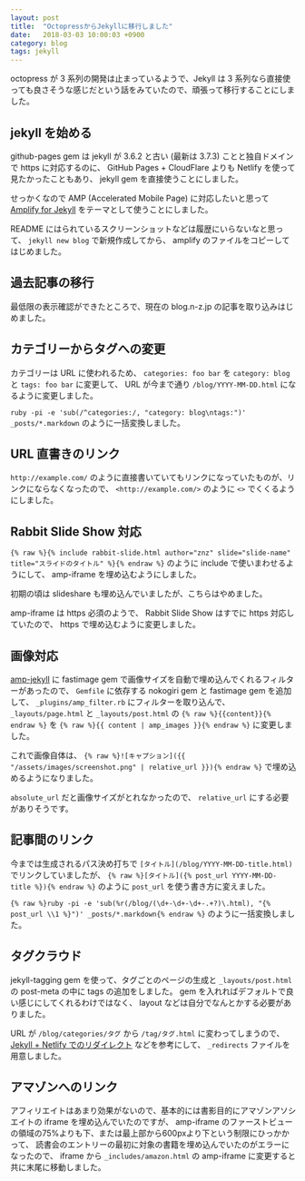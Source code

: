 ```yaml
---
layout: post
title:  "OctopressからJekyllに移行しました"
date:   2018-03-03 10:00:03 +0900
category: blog
tags: jekyll
---
```

octopress が 3 系列の開発は止まっているようで、Jekyll は 3 系列なら直接使っても良さそうな感じだという話をみていたので、頑張って移行することにしました。

<!--more-->

## jekyll を始める

github-pages gem は jekyll が 3.6.2 と古い (最新は 3.7.3) ことと独自ドメインで https に対応するのに、 GitHub Pages + CloudFlare よりも Netlify を使って見たかったこともあり、 jekyll gem を直接使うことにしました。

せっかくなので AMP (Accelerated Mobile Page) に対応したいと思って [Amplify for Jekyll](https://github.com/ageitgey/amplify) をテーマとして使うことにしました。

README にはられているスクリーンショットなどは履歴にいらないなと思って、 `jekyll new blog` で新規作成してから、 amplify のファイルをコピーしてはじめました。

## 過去記事の移行

最低限の表示確認ができたところで、現在の blog.n-z.jp の記事を取り込みはじめました。

## カテゴリーからタグへの変更

カテゴリーは URL に使われるため、
`categories: foo bar` を `category: blog` と `tags: foo bar` に変更して、
URL が今まで通り `/blog/YYYY-MM-DD.html` になるように変更しました。

`ruby -pi -e 'sub(/^categories:/, "category: blog\ntags:")' _posts/*.markdown`
のように一括変換しました。

## URL 直書きのリンク

`http://example.com/` のように直接書いていてもリンクになっていたものが、リンクにならなくなったので、
`<http://example.com/>` のように `<>` でくくるようにしました。

## Rabbit Slide Show 対応

`{% raw %}{% include rabbit-slide.html author="znz" slide="slide-name" title="スライドのタイトル" %}{% endraw %}` のように include で使いまわせるようにして、 amp-iframe を埋め込むようにしました。

初期の頃は slideshare も埋め込んでいましたが、こちらはやめました。

amp-iframe は https 必須のようで、 Rabbit Slide Show はすでに https 対応していたので、 https で埋め込むように変更しました。

## 画像対応

[amp-jekyll](https://github.com/juusaw/amp-jekyll) に fastimage gem で画像サイズを自動で埋め込んでくれるフィルターがあったので、
`Gemfile` に依存する nokogiri gem と fastimage gem を追加して、
`_plugins/amp_filter.rb` にフィルターを取り込んで、
`_layouts/page.html` と `_layouts/post.html` の `{% raw %}{{content}}{% endraw %}` を `{% raw %}{{ content | amp_images }}{% endraw %}` に変更しました。

これで画像自体は、
`{% raw %}![キャプション]({{ "/assets/images/screenshot.png" | relative_url }}){% endraw %}`
で埋め込めるようになりました。

`absolute_url` だと画像サイズがとれなかったので、
`relative_url` にする必要がありそうです。

## 記事間のリンク

今までは生成されるパス決め打ちで `[タイトル](/blog/YYYY-MM-DD-title.html)` でリンクしていましたが、
`{% raw %}[タイトル]({% post_url YYYY-MM-DD-title %}){% endraw %}`
のように `post_url` を使う書き方に変えました。

`{% raw %}ruby -pi -e 'sub(%r(/blog/(\d+-\d+-\d+-.+?)\.html), "{% post_url \\1 %}")' _posts/*.markdown{% endraw %}`
のように一括変換しました。

## タグクラウド

jekyll-tagging gem を使って、タグごとのページの生成と `_layouts/post.html` の post-meta の中に tags の追加をしました。
gem を入れればデフォルトで良い感じにしてくれるわけではなく、
layout などは自分でなんとかする必要がありました。

URL が `/blog/categories/タグ` から `/tag/タグ.html` に変わってしまうので、
[Jekyll + Netlify でのリダイレクト](https://qiita.com/gatespace/items/accb418239a45834d529) などを参考にして、
`_redirects` ファイルを用意しました。

## アマゾンへのリンク

アフィリエイトはあまり効果がないので、基本的には書影目的にアマゾンアソシエイトの iframe を埋め込んでいたのですが、
amp-iframe のファーストビューの領域の75%よりも下、または最上部から600pxより下という制限にひっかかって、
読書会のエントリーの最初に対象の書籍を埋め込んでいたのがエラーになったので、
iframe から `_includes/amazon.html` の amp-iframe に変更すると共に末尾に移動しました。
